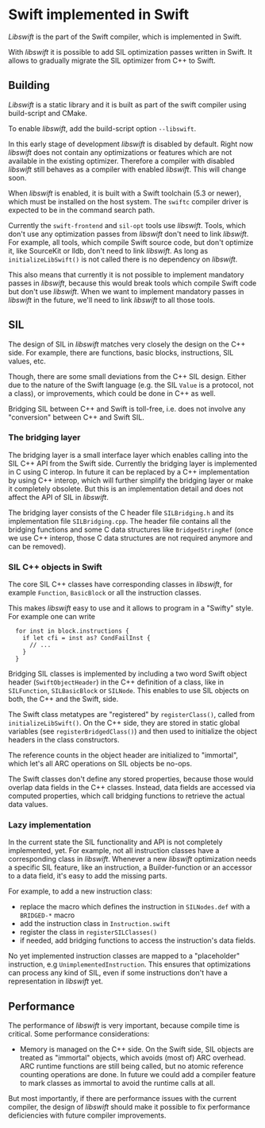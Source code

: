 # Swift implemented in Swift

_Libswift_ is the part of the Swift compiler, which is implemented in Swift.

With _libswift_ it is possible to add SIL optimization passes written in Swift. It allows to gradually migrate the SIL optimizer from C++ to Swift.

## Building

_Libswift_ is a static library and it is built as part of the swift compiler using build-script and CMake.

To enable _libswift_, add the build-script option `--libswift`.

In this early stage of development _libswift_ is disabled by default. Right now _libswift_ does not contain any optimizations or features which are not available in the existing optimizer. Therefore a compiler with disabled _libswift_ still behaves as a compiler with enabled _libswift_. This will change soon.

When _libswift_ is enabled, it is built with a Swift toolchain (5.3 or newer), which must be installed on the host system. The `swiftc` compiler driver is expected to be in the command search path.

Currently the `swift-frontend` and `sil-opt` tools use _libswift_. Tools, which don't use any optimization passes from _libswift_ don't need to link _libswift_. For example, all tools, which compile Swift source code, but don't optimize it, like SourceKit or lldb, don't need to link _libswift_. As long as `initializeLibSwift()` is not called there is no dependency on _libswift_.

This also means that currently it is not possible to implement mandatory passes in _libswift_, because this would break tools which compile Swift code but don't use _libswift_. When we want to implement mandatory passes in _libswift_ in the future, we'll need to link _libswift_ to all those tools.

## SIL

The design of SIL in _libswift_ matches very closely the design on the C++ side. For example, there are functions, basic blocks, instructions, SIL values, etc.

Though, there are some small deviations from the C++ SIL design. Either due to the nature of the Swift language (e.g. the SIL `Value` is a protocol, not a class), or improvements, which could be done in C++ as well.

Bridging SIL between C++ and Swift is toll-free, i.e. does not involve any "conversion" between C++ and Swift SIL.

### The bridging layer

The bridging layer is a small interface layer which enables calling into the SIL C++ API from the Swift side. Currently the bridging layer is implemented in C using C interop. In future it can be replaced by a C++ implementation by using C++ interop, which will further simplify the bridging layer or make it completely obsolete. But this is an implementation detail and does not affect the API of SIL in _libswift_.

The bridging layer consists of the C header file `SILBridging.h` and its implementation file `SILBridging.cpp`. The header file contains all the bridging functions and some C data structures like `BridgedStringRef` (once we use C++ interop, those C data structures are not required anymore and can be removed).

### SIL C++ objects in Swift

The core SIL C++ classes have corresponding classes in _libswift_, for example `Function`, `BasicBlock` or all the instruction classes.

This makes _libswift_ easy to use and it allows to program in a "Swifty" style. For example one can write

```
  for inst in block.instructions {
    if let cfi = inst as? CondFailInst {
      // ...
    }
  }
```

Bridging SIL classes is implemented by including a two word Swift object header (`SwiftObjectHeader`) in the C++ definition of a class, like in `SILFunction`, `SILBasicBlock` or `SILNode`. This enables to use SIL objects on both, the C++ and the Swift, side.

The Swift class metatypes are "registered" by `registerClass()`, called from `initializeLibSwift()`. On the C++ side, they are stored in static global variables (see `registerBridgedClass()`) and then used to initialize the object headers in the class constructors.

The reference counts in the object header are initialized to "immortal", which let's all ARC operations on SIL objects be no-ops.

The Swift classes don't define any stored properties, because those would overlap data fields in the C++ classes. Instead, data fields are accessed via computed properties, which call bridging functions to retrieve the actual data values.

### Lazy implementation

In the current state the SIL functionality and API is not completely implemented, yet. For example, not all instruction classes have a corresponding class in _libswift_. Whenever a new _libswift_ optimization needs a specific SIL feature, like an instruction, a Builder-function or an accessor to a data field, it's easy to add the missing parts.

For example, to add a new instruction class:

*  replace the macro which defines the instruction in `SILNodes.def` with a `BRIDGED-*` macro
*  add the instruction class in `Instruction.swift`
*  register the class in `registerSILClasses()`
*  if needed, add bridging functions to access the instruction's data fields.


No yet implemented instruction classes are mapped to a "placeholder" instruction, e.g `UnimplementedInstruction`. This ensures that optimizations can process any kind of SIL, even if some instructions don't have a representation in _libswift_ yet.


## Performance

The performance of _libswift_ is very important, because compile time is critical.
Some performance considerations:

* Memory is managed on the C++ side. On the Swift side, SIL objects are treated as "immortal" objects, which avoids (most of) ARC overhead. ARC runtime functions are still being called, but no atomic reference counting operations are done. In future we could add a compiler feature to mark classes as immortal to avoid the runtime calls at all.

But most importantly, if there are performance issues with the current compiler, the design of _libswift_ should make it possible to fix performance deficiencies with future compiler improvements.
